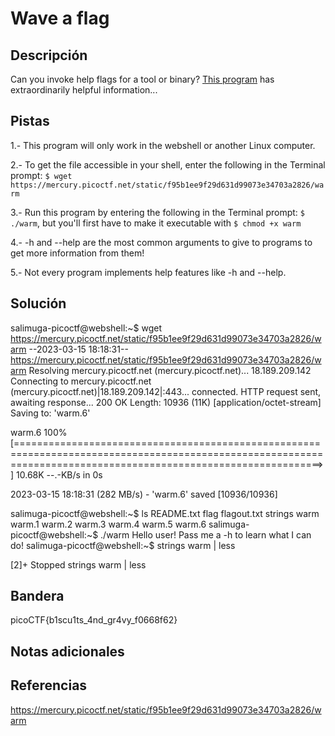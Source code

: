 # Wave a flag

## Descripción
Can you invoke help flags for a tool or binary? [This program](https://mercury.picoctf.net/static/f95b1ee9f29d631d99073e34703a2826/warm) has extraordinarily helpful information...

## Pistas
1.- This program will only work in the webshell or another Linux computer.

2.- To get the file accessible in your shell, enter the following in the Terminal prompt: `$ wget https://mercury.picoctf.net/static/f95b1ee9f29d631d99073e34703a2826/warm`

3.- Run this program by entering the following in the Terminal prompt: `$ ./warm`, but you'll first have to make it executable with `$ chmod +x warm`

4.- -h and --help are the most common arguments to give to programs to get more information from them!

5.- Not every program implements help features like -h and --help.

## Solución
salimuga-picoctf@webshell:~$ wget https://mercury.picoctf.net/static/f95b1ee9f29d631d99073e34703a2826/warm
--2023-03-15 18:18:31--  https://mercury.picoctf.net/static/f95b1ee9f29d631d99073e34703a2826/warm
Resolving mercury.picoctf.net (mercury.picoctf.net)... 18.189.209.142
Connecting to mercury.picoctf.net (mercury.picoctf.net)|18.189.209.142|:443... connected.
HTTP request sent, awaiting response... 200 OK
Length: 10936 (11K) [application/octet-stream]
Saving to: 'warm.6'

warm.6                                                              100%[=================================================================================================================================================================>]  10.68K  --.-KB/s    in 0s      

2023-03-15 18:18:31 (282 MB/s) - 'warm.6' saved [10936/10936]

salimuga-picoctf@webshell:~$ ls
README.txt  flag  flagout.txt  strings  warm  warm.1  warm.2  warm.3  warm.4  warm.5  warm.6
salimuga-picoctf@webshell:~$ ./warm
Hello user! Pass me a -h to learn what I can do!
salimuga-picoctf@webshell:~$ strings warm | less

[2]+  Stopped                 strings warm | less

## Bandera

picoCTF{b1scu1ts_4nd_gr4vy_f0668f62}

## Notas adicionales


## Referencias
https://mercury.picoctf.net/static/f95b1ee9f29d631d99073e34703a2826/warm